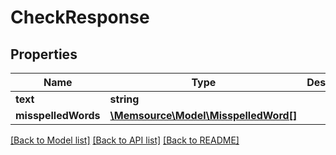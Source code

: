 # CheckResponse

## Properties
Name | Type | Description | Notes
------------ | ------------- | ------------- | -------------
**text** | **string** |  | [optional] 
**misspelledWords** | [**\Memsource\Model\MisspelledWord[]**](MisspelledWord.md) |  | [optional] 

[[Back to Model list]](../README.md#documentation-for-models) [[Back to API list]](../README.md#documentation-for-api-endpoints) [[Back to README]](../README.md)


